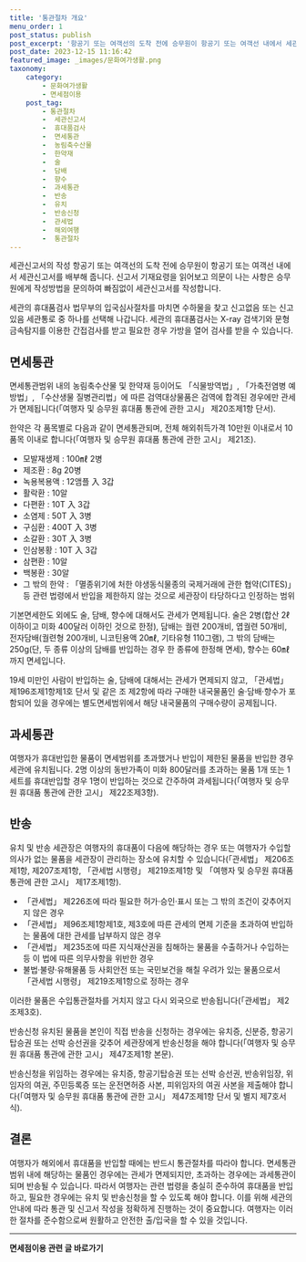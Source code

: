 ```yaml
---
title: '통관절차 개요'
menu_order: 1
post_status: publish
post_excerpt: '항공기 또는 여객선의 도착 전에 승무원이 항공기 또는 여객선 내에서 세관신고서를 배부해 줍니다. 신고서 기재요령을 읽어보고 의문이 나는 사항은 승무원에게 작성방법을 문의하여 빠짐없이 세관신고서를 작성합니다.'
post_date: 2023-12-15 11:16:42
featured_image: _images/문화여가생활.png
taxonomy:
    category:
        - 문화여가생활
        - 면세점이용
    post_tag:
        - 통관절차
        -  세관신고서
        -  휴대품검사
        -  면세통관
        -  농림축수산물
        -  한약재
        -  술
        -  담배
        -  향수
        -  과세통관
        -  반송
        -  유치
        -  반송신청
        -  관세법
        -  해외여행
        -  통관절차
---
```



세관신고서의 작성
항공기 또는 여객선의 도착 전에 승무원이 항공기 또는 여객선 내에서 세관신고서를 배부해 줍니다. 신고서 기재요령을 읽어보고 의문이 나는 사항은 승무원에게 작성방법을 문의하여 빠짐없이 세관신고서를 작성합니다.

세관의 휴대품검사
법무부의 입국심사절차를 마치면 수하물을 찾고 신고없음 또는 신고있음 세관통로 중 하나를 선택해 나갑니다. 세관의 휴대품검사는 X-ray 검색기와 문형금속탐지를 이용한 간접검사를 받고 필요한 경우 가방을 열어 검사를 받을 수 있습니다.

## 면세통관

면세통관범위 내의 농림축수산물 및 한약재 등이어도 「식물방역법」, 「가축전염병 예방법」, 「수산생물 질병관리법」에 따른 검역대상물품은 검역에 합격된 경우에만 관세가 면제됩니다(「여행자 및 승무원 휴대품 통관에 관한 고시」 제20조제1항 단서).

한약은 각 품목별로 다음과 같이 면세통관되며, 전체 해외취득가격 10만원 이내로서 10품목 이내로 합니다(「여행자 및 승무원 휴대품 통관에 관한 고시」 제21조).
- 모발재생제 : 100㎖ 2병
- 제조환 : 8g 20병
- 녹용복용액 : 12앰플 入 3갑
- 활락환 : 10알
- 다편환 : 10T 入 3갑
- 소염제 : 50T 入 3병
- 구심환 : 400T 入 3병
- 소갈환 : 30T 入 3병
- 인삼봉황 : 10T 入 3갑
- 삼편환 : 10알
- 백봉환 : 30알
- 그 밖의 한약 : 「멸종위기에 처한 야생동식물종의 국제거래에 관한 협약(CITES)」 등 관련 법령에서 반입을 제한하지 않는 것으로 세관장이 타당하다고 인정하는 범위

기본면세한도 외에도 술, 담배, 향수에 대해서도 관세가 면제됩니다. 술은 2병(합산 2ℓ 이하이고 미화 400달러 이하인 것으로 한정), 담배는 궐련 200개비, 엽궐련 50개비, 전자담배(궐련형 200개비, 니코틴용액 20㎖, 기타유형 110그램), 그 밖의 담배는 250g(단, 두 종류 이상의 담배를 반입하는 경우 한 종류에 한정해 면세), 향수는 60㎖까지 면세입니다.

19세 미만인 사람이 반입하는 술, 담배에 대해서는 관세가 면제되지 않고, 「관세법」 제196조제1항제1호 단서 및 같은 조 제2항에 따라 구매한 내국물품인 술·담배·향수가 포함되어 있을 경우에는 별도면세범위에서 해당 내국물품의 구매수량이 공제됩니다.

## 과세통관

여행자가 휴대반입한 물품이 면세범위를 초과했거나 반입이 제한된 물품을 반입한 경우 세관에 유치됩니다. 2명 이상의 동반가족이 미화 800달러를 초과하는 물품 1개 또는 1세트를 휴대반입할 경우 1명이 반입하는 것으로 간주하여 과세됩니다(「여행자 및 승무원 휴대품 통관에 관한 고시」 제22조제3항).

## 반송

유치 및 반송
세관장은 여행자의 휴대품이 다음에 해당하는 경우 또는 여행자가 수입할 의사가 없는 물품을 세관장이 관리하는 장소에 유치할 수 있습니다(「관세법」 제206조제1항, 제207조제1항, 「관세법 시행령」 제219조제1항 및 「여행자 및 승무원 휴대품 통관에 관한 고시」 제17조제1항).
- 「관세법」 제226조에 따라 필요한 허가·승인·표시 또는 그 밖의 조건이 갖추어지지 않은 경우
- 「관세법」 제96조제1항제1호, 제3호에 따른 관세의 면제 기준을 초과하여 반입하는 물품에 대한 관세를 납부하지 않은 경우
- 「관세법」 제235조에 따른 지식재산권을 침해하는 물품을 수출하거나 수입하는 등 이 법에 따른 의무사항을 위반한 경우
- 불법·불량·유해물품 등 사회안전 또는 국민보건을 해칠 우려가 있는 물품으로서 「관세법 시행령」 제219조제1항으로 정하는 경우

이러한 물품은 수입통관절차를 거치지 않고 다시 외국으로 반송됩니다(「관세법」 제2조제3호).

반송신청
유치된 물품을 본인이 직접 반송을 신청하는 경우에는 유치증, 신분증, 항공기탑승권 또는 선박 승선권을 갖추어 세관장에게 반송신청을 해야 합니다(「여행자 및 승무원 휴대품 통관에 관한 고시」 제47조제1항 본문).

반송신청을 위임하는 경우에는 유치증, 항공기탑승권 또는 선박 승선권, 반송위임장, 위임자의 여권, 주민등록증 또는 운전면허증 사본, 피위임자의 여권 사본을 제출해야 합니다(「여행자 및 승무원 휴대품 통관에 관한 고시」 제47조제1항 단서 및 별지 제7호서식).

## 결론
여행자가 해외에서 휴대품을 반입할 때에는 반드시 통관절차를 따라야 합니다. 면세통관범위 내에 해당하는 물품인 경우에는 관세가 면제되지만, 초과하는 경우에는 과세통관이 되며 반송될 수 있습니다. 따라서 여행자는 관련 법령을 충실히 준수하여 휴대품을 반입하고, 필요한 경우에는 유치 및 반송신청을 할 수 있도록 해야 합니다. 이를 위해 세관의 안내에 따라 통관 및 신고서 작성을 정확하게 진행하는 것이 중요합니다. 여행자는 이러한 절차를 준수함으로써 원활하고 안전한 출/입국을 할 수 있을 것입니다.
                        
<!-- wp:separator -->
<hr class="wp-block-separator has-alpha-channel-opacity"/>
<!-- /wp:separator -->

<!-- wp:group {"backgroundColor":"base","layout":{"type":"constrained"}} -->
<div class="wp-block-group has-base-background-color has-background"><!-- wp:paragraph {"align":"center","fontSize":"medium"} -->
<p class="has-text-align-center has-large-font-size"><strong>면세점이용 관련 글 바로가기</strong></p>
<!-- /wp:paragraph -->


<!-- wp:latest-posts
{"categories":[{"id":16222,"count":19,"description":"","link":"https://uknowlaw.com/category/%eb%a9%b4%ec%84%b8%ec%a0%90%ec%9d%b4%ec%9a%a9/","name":"면세점이용","slug":"면세점이용","taxonomy":"category","parent":0,"meta":[],"_links":{"self":[{"href":"https://uknowlaw.com/wp-json/wp/v2/categories/16222"}],"collection":[{"href":"https://uknowlaw.com/wp-json/wp/v2/categories"}],"about":[{"href":"https://uknowlaw.com/wp-json/wp/v2/taxonomies/category"}],"wp:post_type":[{"href":"https://uknowlaw.com/wp-json/wp/v2/posts?categories=16222"}],"curies":[{"name":"wp","href":"https://api.w.org/{rel}","templated":true}]}}],"postsToShow":100,"excerptLength":28,"postLayout":"grid","columns":2,"featuredImageAlign":"left","featuredImageSizeSlug":"large","fontSize":"small"} /--></div>
<!-- /wp:group -->